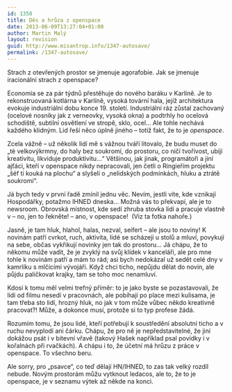 ```yaml
---
id: 1350
title: Děs a hrůza z openspace
date: 2013-06-09T13:27:04+01:00
author: Martin Malý
layout: revision
guid: http://www.misantrop.info/1347-autosave/
permalink: /1347-autosave/
---
```

Strach z otevřených prostor se jmenuje agorafobie. Jak se jmenuje iracionální strach z openspace?

<!--more-->

Economia se za pár týdnů přestěhuje do nového baráku v Karlíně. Je to rekonstruovaná kotlárna v Karlíně, vysoká tovární hala, jejíž architektura evokuje industriální dobu konce 19. století. Industriální ráz zůstal zachovaný (ocelové nosníky jak z verneovky, vysoká okna) a podtrhly ho ocelová schodiště, subtilní osvětlení ve stropě, sklo, ocel&#8230; Ale tohle nechává každého klidným. Lid řeší něco úplně jiného &#8211; totiž fakt, že to je _openspace_.

Zcela vážně &#8211; už několik lidí mě s vážnou tváří litovalo, že budu muset do &#8222;té velkovýkrmny, do haly bez soukromí, do prostoru, co ničí tvořivost, ubíjí kreativitu, likviduje produktivitu&#8230;&#8220; Většinou, jak jinak, programátoři a jiní ajťáci, kteří v openspace nikdy nepracovali, jen četli o Ringieřím projektu &#8222;šéf ti kouká na plochu&#8220; a slyšeli o &#8222;nelidských podmínkách, hluku a ztrátě soukromí&#8220;.

Já bych tedy v první řadě zmínil jednu věc. Nevím, jestli víte, kde vznikají Hospodářky, potažmo IHNED dneska&#8230; Možná vás to překvapí, ale je to newsroom. Obrovská místnost, kde sedí zhruba stovka lidí a pracuje vlastně v &#8211; no, jen to řekněte! &#8211; ano, v openspace!  (Viz ta fotka nahoře.)

Jasně, je tam hluk, hlahol, halas, nezval, seifert &#8211; ale jsou to noviny! K novinám patří cvrkot, ruch, aktivita, lidé se scházejí u stolů a mluví, povykují na sebe, občas vykřikují novinky jen tak do prostoru&#8230; Já chápu, že to někomu může vadit, že je zvyklý na svůj klídek v kanceláři, ale pro mne tohle k novinám patří a mám to rád; asi bych nedokázal už sedět celé dny v kamrlíku s mlčícími vývojáři. Když chci ticho, nepůjdu dělat do novin, ale půjdu paličkovat krajky, tam se toho moc nenamluví.

Kdosi k tomu měl velmi trefný příměr: to je jako byste se pozastavovali, že lidi od filmu nesedí v pracovnách, ale pobíhají po place mezi kulisama, je tam třeba sto lidí, hrozný hluk, no jak v tom může vůbec někdo kreativně pracovat?! Může, a dokonce musí, protože si to typ profese žádá.

Rozumím tomu, že jsou lidé, kteří potřebují k soustředění absolutní ticho a v ruchu nevyplodí ani čárku. Chápu, že pro ně je nepředstavitelné, že jiní dokážou psát i v bitevní vřavě (takový Hašek například psal povídky i v kořalnách při rvačkách). A chápu i to, že účetní má hrůzu z práce v openspace. To všechno beru.

Ale sorry, pro &#8222;psavce&#8220;, co teď dělají HN/IHNED, to zas tak velký rozdíl nebude. Novým prostorám můžu vytknout ledacos, ale to, že to je openspace, je v seznamu výtek až někde na konci.